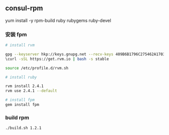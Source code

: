## consul-rpm

yum install -y rpm-build ruby rubygems ruby-devel

### 安装 fpm

``` sh
# install rvm

gpg --keyserver hkp://keys.gnupg.net --recv-keys 409B6B1796C275462A1703113804BB82D39DC0E3 7D2BAF1CF37B13E2069D6956105BD0E739499BDB
\curl -sSL https://get.rvm.io | bash -s stable

source /etc/profile.d/rvm.sh

# install ruby

rvm install 2.4.1
rvm use 2.4.1 --default

# install fpm
gem install fpm
```

### build rpm

``` sh
./build.sh 1.2.1
```
